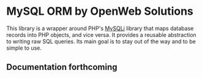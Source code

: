 # MySQL ORM by OpenWeb Solutions

This library is a wrapper around PHP's [MySQLi](http://www.php.net/mysqli) library that maps database records into PHP objects, and vice versa. It provides a reusable abstraction to writing raw SQL queries. Its main goal is to stay out of the way and to be simple to use.


## Documentation forthcoming
